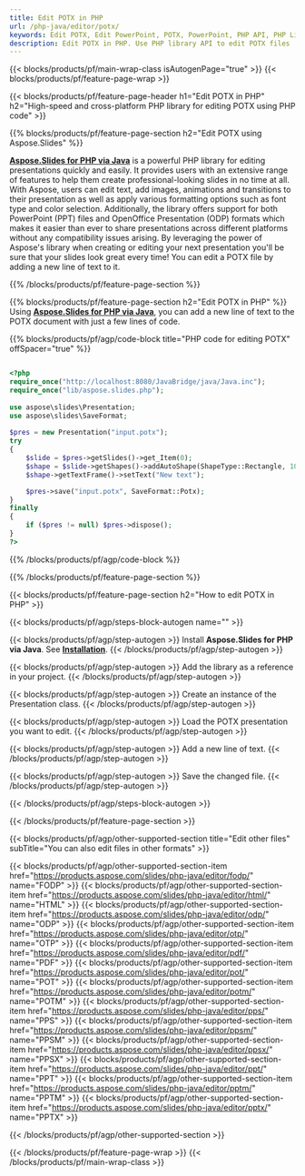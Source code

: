 ```yaml
---
title: Edit POTX in PHP
url: /php-java/editor/potx/
keywords: Edit POTX, Edit PowerPoint, POTX, PowerPoint, PHP API, PHP Library
description: Edit POTX in PHP. Use PHP library API to edit POTX files
---
```


{{< blocks/products/pf/main-wrap-class isAutogenPage="true" >}}
{{< blocks/products/pf/feature-page-wrap >}}

{{< blocks/products/pf/feature-page-header h1="Edit POTX in PHP" h2="High-speed and cross-platform PHP library for editing POTX using PHP code" >}}

{{% blocks/products/pf/feature-page-section h2="Edit POTX using Aspose.Slides" %}}

[**Aspose.Slides for PHP via Java**](https://products.aspose.com/slides/php-java/) is a powerful PHP library for editing presentations quickly and easily. It provides users with an extensive range of features to help them create professional-looking slides in no time at all. With Aspose, users can edit text, add images, animations and transitions to their presentation as well as apply various formatting options such as font type and color selection. Additionally, the library offers support for both PowerPoint (PPT) files and OpenOffice Presentation (ODP) formats which makes it easier than ever to share presentations across different platforms without any compatibility issues arising. By leveraging the power of Aspose's library when creating or editing your next presentation you'll be sure that your slides look great every time! 
You can edit a POTX file by adding a new line of text to it. 

{{% /blocks/products/pf/feature-page-section %}}

{{% blocks/products/pf/feature-page-section  h2="Edit POTX in PHP" %}}
Using [**Aspose.Slides for PHP via Java**](https://products.aspose.com/slides/php-java/), you can add a new line of text to the POTX document with just a few lines of code.

{{% blocks/products/pf/agp/code-block title="PHP code for editing POTX" offSpacer="true" %}}

```php

<?php
require_once("http://localhost:8080/JavaBridge/java/Java.inc");
require_once("lib/aspose.slides.php");
 
use aspose\slides\Presentation;
use aspose\slides\SaveFormat;
 
$pres = new Presentation("input.potx");
try
{
    $slide = $pres->getSlides()->get_Item(0);     
    $shape = $slide->getShapes()->addAutoShape(ShapeType::Rectangle, 10, 10, 100, 50);
    $shape->getTextFrame()->setText("New text");

    $pres->save("input.potx", SaveFormat::Potx);
}
finally
{
    if ($pres != null) $pres->dispose();
}
?>
```
{{% /blocks/products/pf/agp/code-block %}}

{{% /blocks/products/pf/feature-page-section %}}

{{< blocks/products/pf/feature-page-section  h2="How to edit POTX in PHP" >}}

{{< blocks/products/pf/agp/steps-block-autogen name="" >}}


{{< blocks/products/pf/agp/step-autogen >}}
Install **Aspose.Slides for PHP via Java**. See [**Installation**](https://docs.aspose.com/slides/php-java/installation/).
{{< /blocks/products/pf/agp/step-autogen >}}

{{< blocks/products/pf/agp/step-autogen >}}
Add the library as a reference in your project.
{{< /blocks/products/pf/agp/step-autogen >}}

{{< blocks/products/pf/agp/step-autogen >}}
Create an instance of the Presentation class.
{{< /blocks/products/pf/agp/step-autogen >}}

{{< blocks/products/pf/agp/step-autogen >}}
Load the POTX presentation you want to edit.
{{< /blocks/products/pf/agp/step-autogen >}}

{{< blocks/products/pf/agp/step-autogen >}}
Add a new line of text.
{{< /blocks/products/pf/agp/step-autogen >}}

{{< blocks/products/pf/agp/step-autogen >}}
Save the changed file.
{{< /blocks/products/pf/agp/step-autogen >}}

{{< /blocks/products/pf/agp/steps-block-autogen >}}


{{< /blocks/products/pf/feature-page-section >}}

{{< blocks/products/pf/agp/other-supported-section title="Edit other files" subTitle="You can also edit files in other formats" >}}

{{< blocks/products/pf/agp/other-supported-section-item href="https://products.aspose.com/slides/php-java/editor/fodp/" name="FODP" >}}
{{< blocks/products/pf/agp/other-supported-section-item href="https://products.aspose.com/slides/php-java/editor/html/" name="HTML" >}}
{{< blocks/products/pf/agp/other-supported-section-item href="https://products.aspose.com/slides/php-java/editor/odp/" name="ODP" >}}
{{< blocks/products/pf/agp/other-supported-section-item href="https://products.aspose.com/slides/php-java/editor/otp/" name="OTP" >}}
{{< blocks/products/pf/agp/other-supported-section-item href="https://products.aspose.com/slides/php-java/editor/pdf/" name="PDF" >}}
{{< blocks/products/pf/agp/other-supported-section-item href="https://products.aspose.com/slides/php-java/editor/pot/" name="POT" >}}
{{< blocks/products/pf/agp/other-supported-section-item href="https://products.aspose.com/slides/php-java/editor/potm/" name="POTM" >}}
{{< blocks/products/pf/agp/other-supported-section-item href="https://products.aspose.com/slides/php-java/editor/pps/" name="PPS" >}}
{{< blocks/products/pf/agp/other-supported-section-item href="https://products.aspose.com/slides/php-java/editor/ppsm/" name="PPSM" >}}
{{< blocks/products/pf/agp/other-supported-section-item href="https://products.aspose.com/slides/php-java/editor/ppsx/" name="PPSX" >}}
{{< blocks/products/pf/agp/other-supported-section-item href="https://products.aspose.com/slides/php-java/editor/ppt/" name="PPT" >}}
{{< blocks/products/pf/agp/other-supported-section-item href="https://products.aspose.com/slides/php-java/editor/pptm/" name="PPTM" >}}
{{< blocks/products/pf/agp/other-supported-section-item href="https://products.aspose.com/slides/php-java/editor/pptx/" name="PPTX" >}}


{{< /blocks/products/pf/agp/other-supported-section >}}

{{< /blocks/products/pf/feature-page-wrap >}}
{{< /blocks/products/pf/main-wrap-class >}}